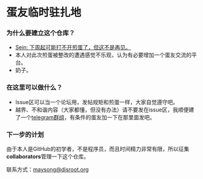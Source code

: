 # 蛋友临时驻扎地
### 为什么要建立这个仓库？

- [Sein: 下周起可能打不开煎蛋了，但这不是再见。](http://jandan.net/2018/07/13/not-goodbye.html)
- 本人对此次煎蛋被整改的遭遇感觉不乐观，认为有必要增加一个蛋友交流的平台。
- 奶子。



### 在这里可以做什么？

- Issue区可以当一个论坛用，发帖规矩和煎蛋一样，大家自觉遵守吧。
- 越界、不和谐内容（大家都懂，但没有办法）请不要发在issue区，我顺便建了一个[telegram群组](https://t.me/joinchat/HDO3Q0smEdv8YoscucIaZw)，有条件的蛋友加一下在那里面发吧。



### 下一步的计划

由于本人是GitHub的初学者，不是程序员，而且时间精力非常有限，所以征集**collaborators**管理一下这个仓库。

联系方式：maysong@disroot.org
